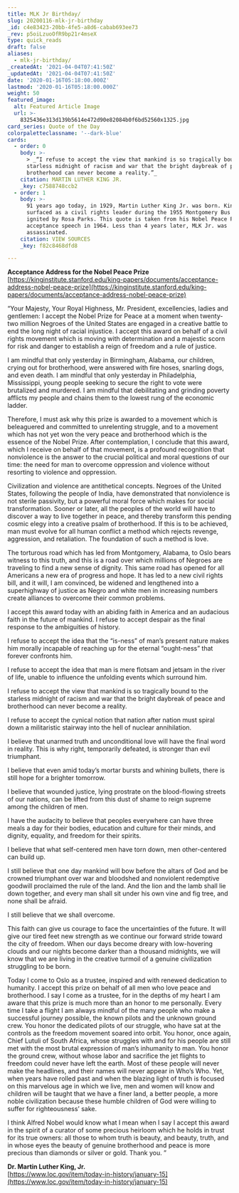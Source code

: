 ```yaml
---
title: MLK Jr Birthday/
slug: 20200116-mlk-jr-birthday
_id: c4e83423-20bb-4fe5-a8d6-cabab693ee73
_rev: p5oiLzuoOfR9bp21r4mseX
type: quick_reads
draft: false
aliases:
  - mlk-jr-birthday/
_createdAt: '2021-04-04T07:41:50Z'
_updatedAt: '2021-04-04T07:41:50Z'
date: '2020-01-16T05:18:00.000Z'
lastmod: '2020-01-16T05:18:00.000Z'
weight: 50
featured_image:
  alt: Featured Article Image
  url: >-
    8325436e313d139b5614e472d90e82084b0f6bd52560x1325.jpg
card_series: Quote of the Day
colorpaletteclassname: '--dark-blue'
cards:
  - order: 0
    body: >-
      > _“I refuse to accept the view that mankind is so tragically bound to the
      starless midnight of racism and war that the bright daybreak of peace and
      brotherhood can never become a reality.”_
    citation: MARTIN LUTHER KING JR.
    _key: c7588748ccb2
  - order: 1
    body: >-
      91 years ago today, in 1929, Martin Luther King Jr. was born. King
      surfaced as a civil rights leader during the 1955 Montgomery Bus Boycott
      ignited by Rosa Parks. This quote is taken from his Nobel Peace Prize
      acceptance speech in 1964. Less than 4 years later, MLK Jr. was
      assassinated.
    citation: VIEW SOURCES
    _key: f82c8468dfd8

---
```

**Acceptance Address for the Nobel Peace Prize**  
[https://kinginstitute.stanford.edu/king-papers/documents/acceptance-address-nobel-peace-prize](https://kinginstitute.stanford.edu/king-papers/documents/acceptance-address-nobel-peace-prize)

“Your Majesty, Your Royal Highness, Mr. President, excellencies, ladies and gentlemen: I accept the Nobel Prize for Peace at a moment when twenty-two million Negroes of the United States are engaged in a creative battle to end the long night of racial injustice. I accept this award on behalf of a civil rights movement which is moving with determination and a majestic scorn for risk and danger to establish a reign of freedom and a rule of justice.

I am mindful that only yesterday in Birmingham, Alabama, our children, crying out for brotherhood, were answered with fire hoses, snarling dogs, and even death. I am mindful that only yesterday in Philadelphia, Mississippi, young people seeking to secure the right to vote were brutalized and murdered. I am mindful that debilitating and grinding poverty afflicts my people and chains them to the lowest rung of the economic ladder.

Therefore, I must ask why this prize is awarded to a movement which is beleaguered and committed to unrelenting struggle, and to a movement which has not yet won the very peace and brotherhood which is the essence of the Nobel Prize. After contemplation, I conclude that this award, which I receive on behalf of that movement, is a profound recognition that nonviolence is the answer to the crucial political and moral questions of our time: the need for man to overcome oppression and violence without resorting to violence and oppression.

Civilization and violence are antithetical concepts. Negroes of the United States, following the people of India, have demonstrated that nonviolence is not sterile passivity, but a powerful moral force which makes for social transformation. Sooner or later, all the peoples of the world will have to discover a way to live together in peace, and thereby transform this pending cosmic elegy into a creative psalm of brotherhood. If this is to be achieved, man must evolve for all human conflict a method which rejects revenge, aggression, and retaliation. The foundation of such a method is love.

The torturous road which has led from Montgomery, Alabama, to Oslo bears witness to this truth, and this is a road over which millions of Negroes are traveling to find a new sense of dignity. This same road has opened for all Americans a new era of progress and hope. It has led to a new civil rights bill, and it will, I am convinced, be widened and lengthened into a superhighway of justice as Negro and white men in increasing numbers create alliances to overcome their common problems.

I accept this award today with an abiding faith in America and an audacious faith in the future of mankind. I refuse to accept despair as the final response to the ambiguities of history.

I refuse to accept the idea that the “is-ness” of man’s present nature makes him morally incapable of reaching up for the eternal “ought-ness” that forever confronts him.

I refuse to accept the idea that man is mere flotsam and jetsam in the river of life, unable to influence the unfolding events which surround him.

I refuse to accept the view that mankind is so tragically bound to the starless midnight of racism and war that the bright daybreak of peace and brotherhood can never become a reality.

I refuse to accept the cynical notion that nation after nation must spiral down a militaristic stairway into the hell of nuclear annihilation.

I believe that unarmed truth and unconditional love will have the final word in reality. This is why right, temporarily defeated, is stronger than evil triumphant.

I believe that even amid today’s mortar bursts and whining bullets, there is still hope for a brighter tomorrow.

I believe that wounded justice, lying prostrate on the blood-flowing streets of our nations, can be lifted from this dust of shame to reign supreme among the children of men.

I have the audacity to believe that peoples everywhere can have three meals a day for their bodies, education and culture for their minds, and dignity, equality, and freedom for their spirits.

I believe that what self-centered men have torn down, men other-centered can build up.

I still believe that one day mankind will bow before the altars of God and be crowned triumphant over war and bloodshed and nonviolent redemptive goodwill proclaimed the rule of the land. And the lion and the lamb shall lie down together, and every man shall sit under his own vine and fig tree, and none shall be afraid.

I still believe that we shall overcome.

This faith can give us courage to face the uncertainties of the future. It will give our tired feet new strength as we continue our forward stride toward the city of freedom. When our days become dreary with low-hovering clouds and our nights become darker than a thousand midnights, we will know that we are living in the creative turmoil of a genuine civilization struggling to be born.

Today I come to Oslo as a trustee, inspired and with renewed dedication to humanity. I accept this prize on behalf of all men who love peace and brotherhood. I say I come as a trustee, for in the depths of my heart I am aware that this prize is much more than an honor to me personally. Every time I take a flight I am always mindful of the many people who make a successful journey possible, the known pilots and the unknown ground crew. You honor the dedicated pilots of our struggle, who have sat at the controls as the freedom movement soared into orbit. You honor, once again, Chief Lutuli of South Africa, whose struggles with and for his people are still met with the most brutal expression of man’s inhumanity to man. You honor the ground crew, without whose labor and sacrifice the jet flights to freedom could never have left the earth. Most of these people will never make the headlines, and their names will never appear in Who’s Who. Yet, when years have rolled past and when the blazing light of truth is focused on this marvelous age in which we live, men and women will know and children will be taught that we have a finer land, a better people, a more noble civilization because these humble children of God were willing to suffer for righteousness’ sake.

I think Alfred Nobel would know what I mean when I say I accept this award in the spirit of a curator of some precious heirloom which he holds in trust for its true owners: all those to whom truth is beauty, and beauty, truth, and in whose eyes the beauty of genuine brotherhood and peace is more precious than diamonds or silver or gold. Thank you. ”

**Dr. Martin Luther King, Jr.**  
[https://www.loc.gov/item/today-in-history/january-15](https://www.loc.gov/item/today-in-history/january-15)